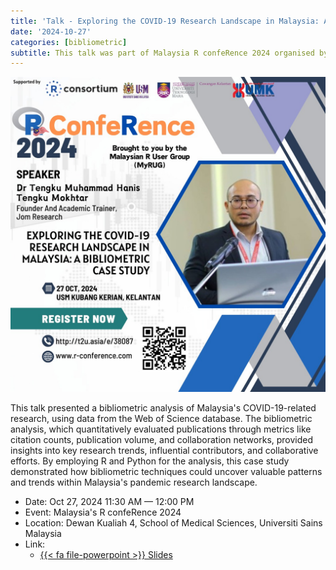 ```yaml
---
title: 'Talk - Exploring the COVID-19 Research Landscape in Malaysia: A Bibliometric Case Study'
date: '2024-10-27'
categories: [bibliometric]
subtitle: This talk was part of Malaysia R confeRence 2024 organised by [Malaysia R User Group (MyRUG)](https://www.facebook.com/rusergroupmalaysia)
---
```


![](featured.jpg)

This talk presented a bibliometric analysis of Malaysia's COVID-19-related research, using data from the Web of Science database. The bibliometric analysis, which quantitatively evaluated publications through metrics like citation counts, publication volume, and collaboration networks, provided insights into key research trends, influential contributors, and collaborative efforts. By employing R and Python for the analysis, this case study demonstrated how bibliometric techniques could uncover valuable patterns and trends within Malaysia's pandemic research landscape.

-   Date: Oct 27, 2024 11:30 AM — 12:00 PM
-   Event: Malaysia's R confeRence 2024
-   Location: Dewan Kualiah 4, School of Medical Sciences, Universiti Sains Malaysia
-   Link:
    -   [{{< fa file-powerpoint >}} Slides](https://tengku-hanis.github.io/bibliocovidmalaysia/#1)
